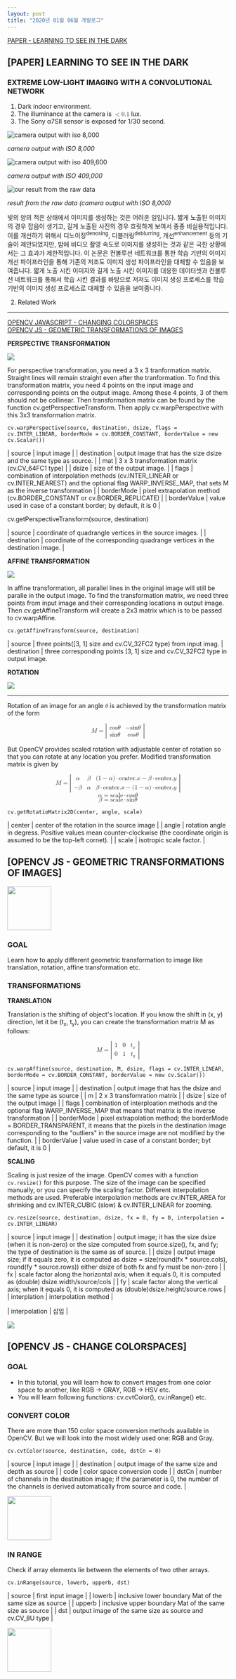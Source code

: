 ```yaml
---
layout: post
title: "2020년 01월 06월 개발로그"
---
```


[PAPER - LEARNING TO SEE IN THE DARK](#paper-learning-see-in-the-dark)

<a name="paper-learning-see-in-the-dark"></a>

## [PAPER] LEARNING TO SEE IN THE DARK

### EXTREME LOW-LIGHT IMAGING WITH A CONVOLUTIONAL NETWORK

1. Dark indoor environment.
2. The illuminance at the camera is <math><semantics><mrow><mrow/><mo stretchy="false">&lt;</mo><mn>0.1</mn></mrow></semantics></math> lux.
3. The Sony α7SII sensor is exposed for 1/30 second.

![camera output with iso 8,000](/assets/images/learning-to-see-in-the-dark/figure-1-1.png)

_camera output with ISO 8,000_

![camera output with iso 409,600](/assets/images/learning-to-see-in-the-dark/figure-1-2.png)

_camera output with ISO 409,000_

![our result from the raw data](/assets/images/learning-to-see-in-the-dark/figure-1-3.png)

_result from the raw data (camera output with ISO 8,000)_

빛의 양의 적은 상태에서 이미지를 생성하는 것은 어려운 일입니다. 짧게 노출된 이미지의 경우 잡음이 생기고, 길게 노출된 사진의 경우 흐릿하게 보여서 종종 비실용적입니다. 이를 개선하기 위해서 디노이징<sup>denosing</sup>, 디블러링<sup>deblurring</sup>, 개선<sup>enhancement</sup> 등의 기술이 제안되었지만, 밤에 비디오 촬영 속도로 이미지를 생성하는 것과 같은 극한 상황에서는 그 효과가 제한적입니다. 이 논문은 컨볼루션 네트워크를 통한 학습 기반의 이미지 개선 파이프라인을 통해 기존의 저조도 이미지 생성 파이프라인을 대체할 수 있음을 보여줍니다. 짧게 노출 시킨 이미지와 길게 노출 시킨 이미지를 대응한 데이터셋과 컨볼루션 네트워크를 통해서 학습 시킨 결과를 바탕으로 저저도 이미지 생성 프로세스를 학습기반의 이미지 생성 프로세스로 대체할 수 있음을 보여줍니다.

2. Related Work




<!-- 빛의 양의 적은 상태에서 이미지를 생성하는 것은 도전적인 과제입니다. 짧게 노출된 이미지의 경우 잡음이 생기고, 길게 노출된 사진의 경우 흐릿하여서 종종 비실용적입니다. 이를 개선하기 위해서 디노이징<sup>denosing</sup>, 디블러링<sup>deblurring</sup>, 개선<sup>enhancement</sup> 등의 기술이 제안되었지만, 밤에 비디오 촬영 속도로 이미지를 생성하는 것과 같은 극한 상황에서 그 효과가 제한적입니다. 이것을 위해서 저조도에서 짧게 노출시킨 이미지와 그와 대응하는 길게 노출 시킨 참조 이미지를 모은 데이터셋를 소개하는 논문입니다. 이 데이터셋을 통해서 저조도 이미지 생성 파이프라인을 개발할 수 있을 것 입니다. 그리고 이 데이터셋을 통해서 컨볼루션 네트워크에 기반한 파이프라인을 개발하였습니다. 이것을 통해서 기존의 저저도 이미지 생성 파이프라인을 학습 기반의 파이프라인으로 대체할 수 있을 것입니다. -->

<!--
----

> 개인적인 번역입니다.

### ABSTRACT

Imaging in low light is challenging due to low proton count and low SNR<sup>signal to noise ratio</sup>.
Short exposure images suffer from noise, while long exposure can induce blur and is often impractical. A variety of denosing, deblurring, and enhancement techniques have been proposed, but their effectiveness is limited in extream conditions, such as video-rate imaging at night. To support the development of learning based pipelines for low-light image processing, we introduce a dataset of raw short exposure low light images, with corresponding long exposure reference images. Using the presented dataset, we develop a pipeline for processing low light images, based on end-to-end training of a fully convolutional network. The network operates directly on raw sensor data and replaces much of the traditional image processing pipeline, which tends to perform poorly on such data. We report promising results on the new dataset, analyze factors that affect performance, and highlight opportunities for future work.


양자의 양의 적은 상태에서 그리고 잡음 대비 신호가 낮은 상태에서의 이미지를 생성하는 것은 도전적인 일입니다. 짧은 노출은 잡음을 만들고 반면에 긴 노출은 흐릿함을 만듭니다. 이것을 개선하기 위하여 디노이징, 디블러링, 그리고 강화등의 여러 기술들이 제안되었지만 어두운 밤에 비디오 촬영 속도로 이미지를 생성하는 것과 같은 극한의 환경에서는 그들의 효과가 미미합니다. 저조도에서의 이미지 생성을 위한 학습 기반의 파이프라인을 개발을 지원하기 위해서 저조도에서 짧게 노출한 원본 이미지 원본과 각각 길게 노출된 참조 이미지들을 연관시킨 데이터 셋을 소개합니다. 이 데이터들을 이용해서 end-to-end training of a fully convolutional network 에 기반한 파이프라인을 개발했습니다. 네트워크는 센서 데이터에서 직접 작동하며 기존 이미지 처리 파이프 라인의 대부분을 대체합니다. 기존의 파이프 라인은 데이터에서 성능이 저하되는 경향이 있습니다.

### 1. INTRODUCTION

Noise is present in any imaging system, but it makes imaging particularly challenging in low light. High ISO can be used to increase brightness, but it also amplifies noise. Post-processing, such as scaling or histogram stretching, can be applied, but this does not resolve the low signal-to-noise ratio due to low photon counts. There are physical means to increase signal-to-noise ratio in low light, including opening the aperture, extending exposure time, and using flash. But each of these has its own characteristic drawbacks. For example, increasing exposure time can introduce blur due to camera shake or object motion.

The challenge of fasting imaging in low light is well known in the computational photography community, but remains open. Researchers have proposed techniques for denoising, deblurring, and enhancement of low light images. These techniques generally assume that images are captured in somewhat dim environments with moderate levels of noise. In contrast, we are interested in extreme low light imaging with severely limited illumination (e.g., moonlight) and short exposure (ideally at video rate). In this regime, the traditional camera processing pipeline breaks down and the image has to be reconstructed from the raw sensor data.

Figure 1 illustrates our setting. The environment is extremely dark: less than 0.1 lux of illumination at the camera. The exposure time is set to 1/30 second. The aperture is f/5.6. At ISO 8,000, which is generally considered high, the camera produces an im age that is essentially black, despite the high light sensitivity of the full-frame Sony sensor. At ISO 409,600, which is far beyond the reach of most cameras, the content of the scene is discernible, but the image is dim, noisy, and the colors are distorted. As we will show, even state-of-the-art denoising techniques fail to remove such noise and do not address the color bias. An alternative approach is to use a brust of images, but burst alignment algorithms may fail in extreme low light conditions and burst pipelines are not designed for video capture (e.g., due to the use of 'lucky imaging' within the burst).

We propose a new image processing pipeline that addresses the challenges of extreme low light photography via a data-driven approach. Specifically, we train deep neural networks to learn the image processing pipeline for low light raw data, including color transformations, demosaicing, noise reduction, and image enhancement. The pipeline is trained end-to-end to avoid the noise amplification and error accumulation that characterize traditional camera processing pipelines in this regime.

Most existing methods for processing low light images were evaluated on synthetic data or on real low light images without ground truth. To the best of our knowledge, there is no public dataset for training and testing techniques for processing fast low light images with diverse real world data and ground truth. Therefor, we have collected a new dataset of raw images captured with fast exposure in low light conditions. Each low light image has a corresponding long exposure high-quality reference image. We demonstrate are amplified by up to 300 times with successful nosie reduction and correct color transformation. We systematically analyze key elements of the pipeline and discuss directions for future research.





> [Learning to See in the Dark](https://arxiv.org/abs/1805.01934)
> [ISO 감도](/wiki/camera/iso/)
> [LUX](/wiki/lux/)
- [SIGNAL TO NOISE RATIO](/wiki/signal-to-noise-ratio/)

| amplify | ...을 확대하다. 증폭하다. 부연하다 |
| resolve | 해결하다. 결의하다. 대책을 마련하다. 해법 |
| aperture | 조리개, 구멍, 틈, 렌즈의 구경 |
| drawback | 결점, 단점, 결함 |
| dim | 어두운, 조명을 줄이는, 불투명한, 우둔한 |
| moderate | 사회를 보다. 온건한, 적당한, 중도의, 완화하다. |
| discernible | 인식할 수 있는, 보고 알 수 있는, 알아볼 수 있는 |
| distorted | 잘못 전해진, 왜곡한, 정신적으로 비뚤어진 |
| demosaicing | 디모자익 |
| mosaic | 모자이크 |
| accumulation | 축적, 누적, 축적물 |
| ground truth | 공중 탐사 결과를 검증하기 위하여 지상 조사로 얻은 정보 |
| diverse | 다양한, 여러 가지의, 다른, 광범위한, 각계 각층의 |

-->

----


[OPENCV JAVASCRIPT - CHANGING COLORSPACES](#opencv-js-change-colorspaces)<br />
[OPENCV JS - GEOMETRIC TRANSFORMATIONS OF IMAGES](#opencv-js-geometric-transformations-of-images)

__PERSPECTIVE TRANSFORMATION__

<img id="perspective-transformation-input" src="/assets/images/first.jpg">

<canvas id="perspective-transformation-output"></canvas>

<script>
  function perspectiveTransformRun(){
    let source = cv.imread('perspective-transformation-input');
    let destination = new cv.Mat();
    let dsize = new cv.Size(source.rows, source.cols);
    let src = cv.matFromArray(4, 1, cv.CV_32FC2, [10, 30, 88, 10, 28, 97, 99, 90]);
    let dst = cv.matFromArray(4, 1, cv.CV_32FC2, [0, 0, 50, 0, 0, 50, 50, 50]);

    try {
      let m = cv.getPerspectiveTransform(src, dst);
      cv.warpPerspective(source, destination, m, dsize, cv.INTER_LINEAR, cv.BORDER_CONSTANT, new cv.Scalar());
    } catch(e) {
      console.log(e);
    }

    cv.imshow('perspective-transformation-output', destination);
    source.delete();
    destination.delete();
    m.delete();
    src.delete();
    dst.delete();
  }
  dispatch(perspectiveTransformRun);
</script>

For perspective transformation, you need a 3 x 3 tranformation matrix. Straight lines will remain straight even after the tranformation. To find this transformation matrix, you need 4 points on the input image and corresponding points on the output image. Among these 4 points, 3 of them should not be collinear. Then transformation matrix can be found by the function cv.getPerspectiveTransform. Then apply cv.warpPerspective with this 3x3 transformation matrix.

```
cv.warpPerspective(source, destination, dsize, flags = cv.INTER_LINEAR, borderMode = cv.BORDER_CONSTANT, borderValue = new cv.Scalar())
```

| source      | input image |
| destination | output image that has the size dsize and the same type as source. |
| mat         | 3 x 3 transformation matrix (cv.CV_64FC1 type) |
| dsize       | size of the output image.                      |
| flags       | combination of interpolation methods (cv.INTER_LINEAR or cv.INTER_NEAREST) and the optional flag WARP_INVERSE_MAP, that sets M as the inverse transformation |
| borderMode  | pixel extrapolation method (cv.BORDER_CONSTANT or cv.BORDER_REPLICATE) |
| borderValue | value used in case of a constant border; by default, it is 0 |

cv.getPerspectiveTransform(source, destination)

| source | coordinate of quadrangle vertices in the source images. |
| destination | coordinate of the corresponding quadrange vertices in the destination image. |

__AFFINE TRANSFORMATION__


<img id="affine-transformation-input" src="/assets/images/first.jpg">

<canvas id="affine-transformation-output"></canvas>

<script>
  function runGetAffineTransformation() {
    let source = cv.imread('affine-transformation-input');
    let destination = new cv.Mat();
    let src = cv.matFromArray(3, 1, cv.CV_32FC2, [  0,   0,   0,   1,   1,   0]);
    let dst = cv.matFromArray(3, 1, cv.CV_32FC2, [0.6, 0.2, 0.1, 1.3, 1.5, 0.3]);
    let dsize = new cv.Size(source.rows, destination.cols);
    let m = cv.getAffineTransform(src, dst);
    cv.warpAffine(source, destination, m, dsize, cv.INTER_LINEAR, cv.BORDER_CONSTANT, new cv.Scalar());
    cv.imshow('affine-transformation-output', destination);
    source.delete();
    destination.delete();
    m.delete();
    src.delete();
    dst.delete();
  }
  dispatch(runGetAffineTransformation);
</script>

In affine transformation, all parallel lines in the original image will still be paralle in the output image. To find the transformation matrix, we need three points from input image and their corresponding locations in output image. Then cv.getAffineTransform will create a 2x3 matrix which is to be passed to cv.warpAffine.

```
cv.getAffineTransform(source, destination)
```

| source | three points([3, 1] size and cv.CV_32FC2 type) from input imag.
| destination | three corresponding points [3, 1] size and cv.CV_32FC2 type in output image.

__ROTATION__

<img id="rotation-input" src="/assets/images/first.jpg">

<canvas id="rotation-output"></canvas>

<script>
  function rotationRun() {
    let source = cv.imread('rotation-input');
    let destination = new cv.Mat();
    let dsize = new cv.Size(source.rows, destination.cols);
    let center = new cv.Point(source.cols/2, source.rows/2);
    let m = cv.getRotationMatrix2D(center, 45, 1);
    cv.warpAffine(source, destination, m, dsize, cv.INTER_LINEAR, cv.BORDER_CONSTANT, new cv.Scalar());
    cv.imshow('rotation-output', destination);
    source.delete();
    destination.delete();
    m.delete();
  }
  dispatch(rotationRun);
</script>

----

Rotation of an image for an angle <math><semantics><mi>θ</mi></semantics></math> is achieved by the transformation matrix of the form

<math xmlns="http://www.w3.org/1998/Math/MathML" display="block">
 <semantics>
  <mrow>
   <mi>M</mi>
   <mo stretchy="false">=</mo>
   <mrow>
    <mo fence="true" stretchy="true">|</mo>
    <mrow>
     <mtable>
      <mtr>
       <mtd>
        <mrow>
         <mi>cos</mi>
         <mi>θ</mi>
        </mrow>
       </mtd>
       <mtd>
        <mrow>
         <mrow>
          <mo stretchy="false">−</mo>
          <mi>sin</mi>
         </mrow>
         <mi>θ</mi>
        </mrow>
       </mtd>
      </mtr>
      <mtr>
       <mtd>
        <mrow>
         <mi>sin</mi>
         <mi>θ</mi>
        </mrow>
       </mtd>
       <mtd>
        <mrow>
         <mi>cos</mi>
         <mi>θ</mi>
        </mrow>
       </mtd>
      </mtr>
     </mtable>
    </mrow>
    <mo fence="true" stretchy="true">|</mo>
   </mrow>
  </mrow>
 </semantics>
</math>

But OpenCV provides scaled rotation with adjustable center of rotation so that you can rotate at any location you prefer. Modified transformation matrix is given by

<math xmlns="http://www.w3.org/1998/Math/MathML" display="block">
 <semantics>
  <mrow>
   <mi>M</mi>
   <mo stretchy="false">=</mo>
   <mrow>
    <mo fence="true" stretchy="true">|</mo>
    <mrow>
     <mtable>
      <mtr>
       <mtd>
        <mi>α</mi>
       </mtd>
       <mtd>
        <mi>β</mi>
       </mtd>
       <mtd>
        <mrow>
         <mrow>
          <mrow>
           <mo fence="true" stretchy="false">(</mo>
           <mrow>
            <mrow>
             <mn>1</mn>
             <mo stretchy="false">−</mo>
             <mi>α</mi>
            </mrow>
           </mrow>
           <mo fence="true" stretchy="false">)</mo>
          </mrow>
          <mo stretchy="false">⋅</mo>
          <mi mathvariant="italic">center</mi>
         </mrow>
         <mi>.</mi>
         <mrow>
          <mi>x</mi>
          <mo stretchy="false">−</mo>
          <mrow>
           <mi>β</mi>
           <mo stretchy="false">⋅</mo>
           <mi mathvariant="italic">center</mi>
          </mrow>
         </mrow>
         <mi>.</mi>
         <mi>y</mi>
        </mrow>
       </mtd>
      </mtr>
      <mtr>
       <mtd>
        <mrow>
         <mo stretchy="false">−</mo>
         <mi>β</mi>
        </mrow>
       </mtd>
       <mtd>
        <mi>α</mi>
       </mtd>
       <mtd>
        <mrow>
         <mrow>
          <mi>β</mi>
          <mo stretchy="false">⋅</mo>
          <mi mathvariant="italic">center</mi>
         </mrow>
         <mi>.</mi>
         <mrow>
          <mi>x</mi>
          <mo stretchy="false">−</mo>
          <mrow>
           <mrow>
            <mo fence="true" stretchy="false">(</mo>
            <mrow>
             <mrow>
              <mn>1</mn>
              <mo stretchy="false">−</mo>
              <mi>α</mi>
             </mrow>
            </mrow>
            <mo fence="true" stretchy="false">)</mo>
           </mrow>
           <mo stretchy="false">⋅</mo>
           <mi mathvariant="italic">center</mi>
          </mrow>
         </mrow>
         <mi>.</mi>
         <mi>y</mi>
        </mrow>
       </mtd>
      </mtr>
     </mtable>
    </mrow>
    <mo fence="true" stretchy="true">|</mo>
   </mrow>
  </mrow>
  <annotation encoding="StarMath 5.0">M = left lline {
matrix {
  %alpha # %beta # { (1-%alpha) cdot center.x - %beta cdot center.y} ##
  -%beta # %alpha # { %beta cdot center.x - (1-%alpha) cdot center.y}
}
} right rline</annotation>
 </semantics>
</math>

<math xmlns="http://www.w3.org/1998/Math/MathML" display="block">
 <semantics>
  <mrow>
   <mrow>
    <mi>α</mi>
    <mo stretchy="false">=</mo>
    <mrow>
     <mi mathvariant="italic">scale</mi>
     <mo stretchy="false">⋅</mo>
     <mi>cos</mi>
    </mrow>
   </mrow>
   <mi>θ</mi>
  </mrow>
  <annotation encoding="StarMath 5.0">%alpha = scale cdot cos %theta</annotation>
 </semantics>
</math>

<math xmlns="http://www.w3.org/1998/Math/MathML" display="block">
 <semantics>
  <mrow>
   <mrow>
    <mi>β</mi>
    <mo stretchy="false">=</mo>
    <mrow>
     <mi mathvariant="italic">scale</mi>
     <mo stretchy="false">⋅</mo>
     <mi>sin</mi>
    </mrow>
   </mrow>
   <mi>θ</mi>
  </mrow>
  <annotation encoding="StarMath 5.0">%beta = scale cdot sin %theta</annotation>
 </semantics>
</math>

```
cv.getRotatioMatrix2D(center, angle, scale)
```

| center | center of the rotation in the source image |
| angle  | rotation angle in degress. Positive values mean counter-clockwise (the coordinate origin is assumed to be the top-left cornet). |
| scale  | isotropic scale factor. |




<a name="opencv-js-geometric-transformations-of-images"></a>
## [OPENCV JS - GEOMETRIC TRANSFORMATIONS OF IMAGES]

<img width="100" id="transformation-input" src="/assets/images/first.jpg">

<canvas width="100" id="transformation-output"></canvas>

<script type="text/javascript">
  function TransformationRun() {
    let source = cv.imread('transformation-input');
    let destination = new cv.Mat();
    let M = cv.matFromArray(2, 3, cv.CV_64FC1, [1, 0, 10, 0, 1, 20]);
    let dsize = new cv.Size(source.rows, source.cols);
    cv.warpAffine(source, destination, M, dsize, cv.INTER_LINEAR, cv.BORDER_CONSTANT, new cv.Scalar());
    console.log(destination.rows);
    console.log(destination.cols);
    cv.imshow('transformation-output', destination);
    source.delete();
    destination.delete();
    M.delete();
  }
  dispatch(TransformationRun);
</script>

### GOAL

Learn how to apply different geometric transformation to image like translation, rotation, affine transformation etc.

### TRANSFORMATIONS

__TRANSLATION__

Translation is the shifting of object's location. If you know the shift in (x, y) direction, let it be (t<sub>x</sub>, t<sub>y</sub>), you can create the transformation matrix M as follows:

<math xmlns="http://www.w3.org/1998/Math/MathML" display="block">
 <semantics>
  <mrow>
   <mi>M</mi>
   <mo stretchy="false">=</mo>
   <mrow>
    <mo fence="true" stretchy="true">|</mo>
    <mrow>
     <mtable>
      <mtr>
       <mtd>
        <mn>1</mn>
       </mtd>
       <mtd>
        <mn>0</mn>
       </mtd>
       <mtd>
        <msub>
         <mi>t</mi>
         <mi>x</mi>
        </msub>
       </mtd>
      </mtr>
      <mtr>
       <mtd>
        <mn>0</mn>
       </mtd>
       <mtd>
        <mn>1</mn>
       </mtd>
       <mtd>
        <msub>
         <mi>t</mi>
         <mi>y</mi>
        </msub>
       </mtd>
      </mtr>
     </mtable>
    </mrow>
    <mo fence="true" stretchy="true">|</mo>
   </mrow>
  </mrow>
  <annotation encoding="StarMath 5.0">M = left lline {
matrix {
  1 # 0 # t_x ##
  0 # 1 # t_y
}
} right rline</annotation>
 </semantics>
</math>

```
cv.warpAffine(source, destination, M, dsize, flags = cv.INTER_LINEAR, borderMode = cv.BORDER_CONSTANT, borderValue = new cv.Scalar())
```

| source | input image |
| destination | output image that has the dsize and the same type as source |
| m           | 2 x 3 transfomration matrix |
| dsize       | size of the output image |
| flags       | combination of interploation methods and the optional flag WARP_INVERSE_MAP that means that matrix is the inverse transformation |
| borderMode  | pixel extrapolation method; the borderMode = BORDER_TRANSPARENT, it means that the pixels in the destination image corresponding to the "outliers" in the source image are not modified by the function. |
| borderValue | value used in case of a constant border; byt default, it is 0 |

__SCALING__

Scaling is just resize of the image. OpenCV comes with a function `cv.resize()` for this purpose. The size of the image can be specified manually, or you can specify the scaling factor. Different interpolation methods are used. Preferable interpolation methods are cv.INTER_AREA for shrinking and cv.INTER_CUBIC (slow) & cv.INTER_LINEAR for zooming.

```
cv.resize(source, destination, dsize, fx = 0, fy = 0, interpolation = cv.INTER_LINEAR)
```

| source      | input image |
| destination | output image; it has the size dsize (when it is non-zero) or the size computed from source.size(), fx, and fy; the type of destination is the same as of source. |
| dsize       | output image size; if it equals zero, it is computed as dsize = size(round(fx * source.cols), round(fy * source.rows)) either dsize of both fx and fy must be non-zero |
| fx          | scale factor along the horizontal axis; when it equals 0, it is computed as (double) dsize.width/source/cols |
| fy          | scale factor along the vertical axis; when it equals 0, it is computed as (double)dsize.height/source.rows |
| interplation | interpolation method |

| interpolation | 삽입 |

<img id="opencv-js-resize-input" src="/assets/images/first.jpg">

<canvas width="100" height="100" id="opencv-js-resize-output"></canvas>

<script type="text/javascript">
  function opencvJsResizeRun() {
    let source = cv.imread('opencv-js-resize-input');
    let destination = new cv.Mat();
    let dsize = new cv.Size(100, 100);
    cv.resize(source, destination, dsize, 0, 0, cv.INTER_AREA);
    cv.imshow('opencv-js-resize-output', destination);
    source.delete();
    destination.delete();
  }
  dispatch(opencvJsResizeRun);
</script>

<a name="opencv-js-change-colorspaces"></a>
## [OPENCV JS - CHANGE COLORSPACES]

### GOAL

- In this tutorial, you will learn how to convert images from one color space to another, like RGB -> GRAY, RGB -> HSV etc.
- You will learn following functions: cv.cvtColor(), cv.inRange() etc.

### CONVERT COLOR

There are more than 150 color space conversion methods available in OpenCV. But we will look into the most widely used one: RGB and Gray.

```
cv.cvtColor(source, destination, code, dstCn = 0)
```

| source | input image |
| destination | output image of the same size and depth as source |
| code | color space conversion code |
| dstCn | number of channels in the destination image; if the parameter is 0, the number of the channels is derived automatically from source and code. |

<img id="opencv-js-change-colorspaces-input" src="/assets/images/first.jpg" width="100">

<canvas id="opencv-js-change-colorspaces-output"></canvas>

<script type="text/javascript">
  function opencvChangeColorspacesInputRun() {
    let o = document.getElementById('opencv-js-change-colorspaces-input');
    document.getElementById('opencv-js-change-colorspaces-output').width = o.clientWidth;
    document.getElementById('opencv-js-change-colorspaces-output').height = o.clientHeight;
    let source = cv.imread('opencv-js-change-colorspaces-input');
    let destination = new cv.Mat();
    cv.cvtColor(source, destination, cv.COLOR_RGBA2GRAY, 0);
    cv.imshow('opencv-js-change-colorspaces-output', destination);
    source.delete();
    destination.delete();
  }
  dispatch(opencvChangeColorspacesInputRun);
</script>

### IN RANGE

Check if array elements lie between the elements of two other arrays.

```
cv.inRange(source, lowerb, upperb, dst)
```

| source | first input image |
| lowerb | inclusive lower boundary Mat of the same size as source |
| upperb | inclusive upper boundary Mat of the same size as source |
| dst    | output image of the same size as source and cv.CV_8U type |

<img id="opencv-js-change-colorspaces-inrange-input" src="/assets/images/first.jpg" width="100">

<canvas id="opencv-js-change-colorspaces-inrange-output"></canvas>

<script type="text/javascript">
  function opencvJsChangeColorspacesInRangeRun() {
    let o = document.getElementById('opencv-js-change-colorspaces-inrange-input');
    document.getElementById('opencv-js-change-colorspaces-inrange-output').width = o.clientWidth;
    document.getElementById('opencv-js-change-colorspaces-inrange-output').height = o.clientHeight;
    let source = cv.imread('opencv-js-change-colorspaces-inrange-input');
    let destination = new cv.Mat();
    let low = new cv.Mat(source.rows, source.cols, source.type(), [0, 0, 0, 0]);
    let high = new cv.Mat(source.rows, source.cols, source.type(), [150, 150, 150, 255]);
    cv.inRange(source, low, high, destination);
    cv.imshow('opencv-js-change-colorspaces-inrange-output', destination);
    source.delete();
    destination.delete();
    low.delete();
    high.delete();
  }
  dispatch(opencvJsChangeColorspacesInRangeRun);
</script>

<!--
<a name="mathematics"></a>
## MATHEMATICS

__정의__ <math><mi>a</mi></math>와 같지는 않지만 <math><mi>a</mi></math>에 충분히 가까운 <math><mi>x</mi></math>를 잡으면 <math><mi>L</mi></math>에 얼마든지 가까운 <math><semantics><mrow><mi>f</mi><mrow><mo fence="true" stretchy="false">(</mo><mrow><mi>x</mi></mrow><mo fence="true" stretchy="false">)</mo></mrow></mrow></semantics></math> 값을 얻을 수 있을 때

<math xmlns="http://www.w3.org/1998/Math/MathML" display="block">
 <semantics>
  <mrow>
   <mrow>
    <munder>
     <mi>lim</mi>
     <mrow>
      <mi>x</mi>
      <mo stretchy="false">→</mo>
      <mi>a</mi>
     </mrow>
    </munder>
    <mrow>
     <mi>f</mi>
     <mrow>
      <mo fence="true" stretchy="false">(</mo>
      <mrow>
       <mi>x</mi>
      </mrow>
      <mo fence="true" stretchy="false">)</mo>
     </mrow>
    </mrow>
   </mrow>
   <mo stretchy="false">=</mo>
   <mi>L</mi>
  </mrow>
  <annotation encoding="StarMath 5.0">lim from { x -&gt; a } { f(x) } = L</annotation>
 </semantics>
</math>

로 나타내고 "<math><mi>x</mi></math>가 <math><mi>a</mi></math>에 접근할 때 <math><semantics><mrow><mi>f</mi><mrow><mo fence="true" stretchy="false">(</mo><mrow><mi>x</mi></mrow><mo fence="true" stretchy="false">)</mo></mrow></mrow></semantics></math>의 극한은 <math><mi>L</mi></math>이다."라고 말한다.
-->
